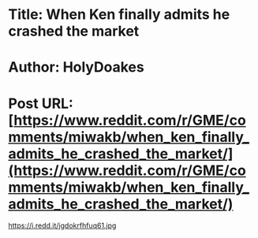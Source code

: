 # Title: When Ken finally admits he crashed the market
# Author: HolyDoakes
# Post URL: [https://www.reddit.com/r/GME/comments/miwakb/when_ken_finally_admits_he_crashed_the_market/](https://www.reddit.com/r/GME/comments/miwakb/when_ken_finally_admits_he_crashed_the_market/)


https://i.redd.it/jgdokrfhfuq61.jpg